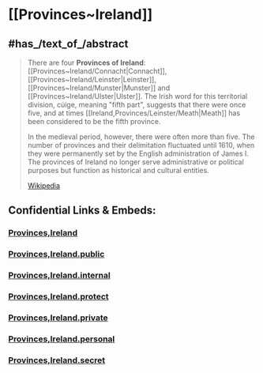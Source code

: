 
# [[Provinces~Ireland]] 


## #has_/text_of_/abstract 

> There are four **Provinces of Ireland**: [[Provinces~Ireland/Connacht|Connacht]], [[Provinces~Ireland/Leinster|Leinster]], [[Provinces~Ireland/Munster|Munster]] and [[Provinces~Ireland/Ulster|Ulster]]. 
> The Irish word for this territorial division, cúige, meaning "fifth part", 
> suggests that there were once five, 
> and at times [[Ireland,Provinces/Leinster/Meath|Meath]] has been considered to be the fifth province. 
> 
> In the medieval period, however, there were often more than five. 
> The number of provinces and their delimitation fluctuated until 1610, 
> when they were permanently set by the English administration of James I. 
> The provinces of Ireland no longer serve administrative or political purposes 
> but function as historical and cultural entities.
>
> [Wikipedia](https://en.wikipedia.org/wiki/Provinces%20of%20Ireland)


## Confidential Links & Embeds: 

### [Provinces,Ireland](/_Standards/Earth/Continent/Europe/Europe~North/Ireland/Provinces,Ireland.md) 

### [Provinces,Ireland.public](/_public/Earth/Continent/Europe/Europe~North/Ireland/Provinces,Ireland.public.md) 

### [Provinces,Ireland.internal](/_internal/Earth/Continent/Europe/Europe~North/Ireland/Provinces,Ireland.internal.md) 

### [Provinces,Ireland.protect](/_protect/Earth/Continent/Europe/Europe~North/Ireland/Provinces,Ireland.protect.md) 

### [Provinces,Ireland.private](/_private/Earth/Continent/Europe/Europe~North/Ireland/Provinces,Ireland.private.md) 

### [Provinces,Ireland.personal](/_personal/Earth/Continent/Europe/Europe~North/Ireland/Provinces,Ireland.personal.md) 

### [Provinces,Ireland.secret](/_secret/Earth/Continent/Europe/Europe~North/Ireland/Provinces,Ireland.secret.md)

